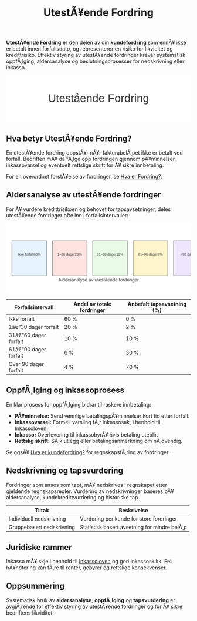 ﻿---
title: "UtestÃ¥ende Fordring"
meta_title: "UtestÃ¥ende Fordring"
meta_description: '**UtestÃ¥ende Fordring** er den delen av din **kundefordring** som ennÃ¥ ikke er betalt innen forfallsdato, og representerer en risiko for likviditet og kreditt...'
slug: utestaende-fordring
type: blog
layout: pages/single
---

**UtestÃ¥ende Fordring** er den delen av din **kundefordring** som ennÃ¥ ikke er betalt innen forfallsdato, og representerer en risiko for likviditet og kredittrisiko. Effektiv styring av utestÃ¥ende fordringer krever systematisk oppfÃ¸lging, aldersanalyse og beslutningsprosesser for nedskrivning eller inkasso.

![UtestÃ¥ende Fordring Illustrasjon](utestaende-fordring-image.svg)

## Hva betyr UtestÃ¥ende Fordring?

En utestÃ¥ende fordring oppstÃ¥r nÃ¥r fakturabelÃ¸pet ikke er betalt ved forfall. Bedriften mÃ¥ da fÃ¸lge opp fordringen gjennom pÃ¥minnelser, inkassovarsel og eventuelt rettslige skritt for Ã¥ sikre innbetaling.

For en overordnet forstÃ¥else av fordringer, se [Hva er Fordring?](/blogs/regnskap/hva-er-fordring "Hva er Fordring? En Komplett Guide til Fordringer i Norsk Regnskap").

## Aldersanalyse av utestÃ¥ende fordringer

For Ã¥ vurdere kredittrisikoen og behovet for tapsavsetninger, deles utestÃ¥ende fordringer ofte inn i forfallsintervaller:

![Aldersanalyse UtestÃ¥ende Fordringer](aldersanalyse-utestaende-fordringer.svg)

| Forfallsintervall        | Andel av totale fordringer | Anbefalt tapsavsetning (%) |
|--------------------------|----------------------------|-----------------------------|
| Ikke forfalt            | 60 %                       | 0 %                         |
| 1â€“30 dager forfalt      | 20 %                       | 2 %                         |
| 31â€“60 dager forfalt     | 10 %                       | 10 %                        |
| 61â€“90 dager forfalt     | 6 %                        | 30 %                        |
| Over 90 dager forfalt   | 4 %                        | 70 %                        |

## OppfÃ¸lging og inkassoprosess

En klar prosess for oppfÃ¸lging bidrar til raskere innbetaling:

* **PÃ¥minnelse:** Send vennlige betalingspÃ¥minnelser kort tid etter forfall.
* **Inkassovarsel:** Formell varsling fÃ¸r inkassosak, i henhold til Inkassoloven.
* **Inkasso:** Overlevering til inkassobyrÃ¥ hvis betaling uteblir.
* **Rettslig skritt:** SÃ¸k utlegg eller betalingsanmerkning om nÃ¸dvendig.

Se ogsÃ¥ [Hva er kundefordring?](/blogs/regnskap/hva-er-kundefordring "Hva er Kundefordring? En Guide til Kundefordringer i Regnskap") for regnskapsfÃ¸ring av fordringer.

## Nedskrivning og tapsvurdering

Fordringer som anses som tapt, mÃ¥ nedskrives i regnskapet etter gjeldende regnskapsregler. Vurdering av nedskrivninger baseres pÃ¥ aldersanalyse, kundekredittvurdering og historiske tap.

| Tiltak                    | Beskrivelse                                                     |
|---------------------------|-----------------------------------------------------------------|
| Individuell nedskrivning  | Vurdering per kunde for store fordringer                       |
| Gruppebasert nedskrivning | Statistisk basert avsetning for mindre belÃ¸p                  |

## Juridiske rammer

Inkasso mÃ¥ skje i henhold til [Inkassoloven](/blogs/regnskap/hva-er-inkassoloven "Hva er Inkassoloven? Regler for Inkasso i Norge") og god inkassoskikk. Feil hÃ¥ndtering kan fÃ¸re til renter, gebyrer og rettslige konsekvenser.

## Oppsummering

Systematisk bruk av **aldersanalyse**, **oppfÃ¸lging** og **tapsvurdering** er avgjÃ¸rende for effektiv styring av utestÃ¥ende fordringer og for Ã¥ sikre bedriftens likviditet.
